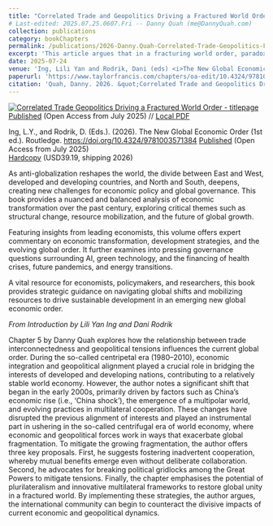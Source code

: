 ```yaml
---
title: "Correlated Trade and Geopolitics Driving a Fractured World Order"
# Last-edited: 2025.07.25.0607.Fri -- Danny Quah (me@DannyQuah.com)
collection: publications
category: bookChapters
permalink: /publications/2026-Danny.Quah-Correlated-Trade-Geopolitics-Fractured-Order-GNEO-Routledge/
excerpt: 'This article argues that in a fracturing world order, paradoxically, geopolitics and trade align.  It is, thus, a fallacy that geopolitics and economics provide a balance through working in opposition in a fragmenting global economy.'
date: 2025-07-24
venue: 'Ing, Lili Yan and Rodrik, Dani (eds) <i>The New Global Economic Order</i>, Routledge'
paperurl: 'https://www.taylorfrancis.com/chapters/oa-edit/10.4324/9781003571384-5/correlated-trade-geopolitics-driving-fractured-world-order-danny-quah'
citation: 'Quah, Danny. 2026. &quot;Correlated Trade and Geopolitics Driving a Fractured World Order.&quot; Ch. 5, pp. 54-66, in Ing, Lili Yan and Rodrik, Dani (eds.) <i>The New Global Economic Order</i>, Routledge.'
---
```

[<img src="https://DannyQuah.github.io/Storage/2026-Danny.Quah-Correlated-Trade-Geopolitics-Fractured-Order-GNEO-Routledge-titlepage.png" alt = "Correlated Trade Geopolitics Driving a Fractured World Order - titlepage"/>](https://DannyQuah.github.io/Storage/2026-Danny.Quah-Correlated-Trade-Geopolitics-Fractured-Order-GNEO-Routledge.pdf)
[Published](https://www.taylorfrancis.com/chapters/oa-edit/10.4324/9781003571384-5/correlated-trade-geopolitics-driving-fractured-world-order-danny-quah) (Open Access from July 2025)  //  [Local PDF](https://DannyQuah.github.io/Storage/2026-Danny.Quah-Correlated-Trade-Geopolitics-Fractured-Order-GNEO-Routledge.pdf)

Ing, L.Y., and Rodrik, D. (Eds.). (2026). The New Global Economic Order (1st ed.). Routledge. https://doi.org/10.4324/9781003571384
[Published](https://www.taylorfrancis.com/books/oa-edit/10.4324/9781003571384/new-global-economic-order-lili-yan-ing-dani-rodrik) (Open Access from July 2025)  
[Hardcopy](https://www.routledge.com/The-New-Global-Economic-Order/Ing-Rodrik/p/book/9781032945538) (USD39.19, shipping 2026)  

As anti-globalization reshapes the world, the divide between East and West, developed and developing countries, and North and South, deepens, creating new challenges for economic policy and global governance. This book provides a nuanced and balanced analysis of economic transformation over the past century, exploring critical themes such as structural change, resource mobilization, and the future of global growth.  

Featuring insights from leading economists, this volume offers expert commentary on economic transformation, development strategies, and the evolving global order. It further examines into pressing governance questions surrounding AI, green technology, and the financing of health crises, future pandemics, and energy transitions.  

A vital resource for economists, policymakers, and researchers, this book provides strategic guidance on navigating global shifts and mobilizing resources to drive sustainable development in an emerging new global economic order.  


*From Introduction by Lili Yan Ing and Dani Rodrik*  

Chapter 5 by Danny Quah explores how the relationship between trade interconnectedness and geopolitical tensions influences the current global order. During the so-called centripetal era (1980–2010), economic integration and geopolitical alignment played a crucial role in bridging the interests of developed and developing nations, contributing to a relatively stable world economy. However, the author notes a significant shift that began in the early 2000s, primarily driven by factors such as China’s economic rise (i.e., ‘China shock’), the emergence of a multipolar world, and evolving practices in multilateral cooperation. These changes have disrupted the previous alignment of interests and played an instrumental part in ushering in the so-called centrifugal era of world economy, where economic and geopolitical forces work in ways that exacerbate global fragmentation. To mitigate the growing fragmentation, the author offers three key proposals. First, he suggests fostering inadvertent cooperation, whereby mutual benefits emerge even without deliberate collaboration. Second, he advocates for breaking political gridlocks among the Great Powers to mitigate tensions. Finally, the chapter emphasises the potential of plurilateralism and innovative multilateral frameworks to restore global unity in a fractured world. By implementing these strategies, the author argues, the international community can begin to counteract the divisive impacts of current economic and geopolitical dynamics.





